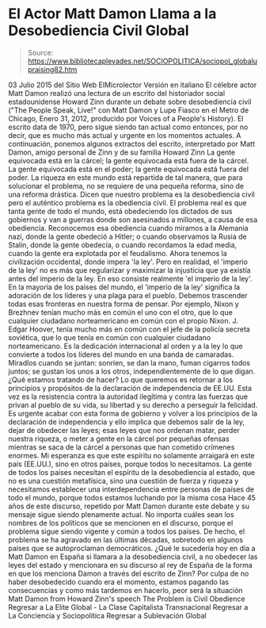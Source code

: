 # El Actor Matt Damon Llama a la Desobediencia Civil Global

> Source: https://www.bibliotecapleyades.net/SOCIOPOLITICA/sociopol_globalupraising82.htm

03 Julio 2015
del Sitio Web ElMicrolector
Versión en italiano
El célebre actor Matt Damon realizó una lectura de un escrito del historiador social estadounidense Howard Zinn durante un debate sobre desobediencia civil ("The People Speak, Live!" con Matt Damon y Lupe Fiasco en el Metro de Chicago, Enero 31, 2012, producido por Voices of a People's History).
El escrito data de 1970, pero sigue siendo tan actual como entonces, por no decir, que es mucho más actual y urgente en los momentos actuales. A continuación, ponemos algunos extractos del escrito, interpretado por Matt Damon, amigo personal de Zinn y de su familia
Howard Zinn
La gente equivocada está en la cárcel; la gente equivocada está fuera de la cárcel. La gente equivocada está en el poder; la gente equivocada está fuera del poder. La riqueza en este mundo está repartida de tal manera, que para solucionar el problema, no se requiere de una pequeña reforma, sino de una reforma drástica. Dicen que nuestro problema es la desobediencia civil pero el auténtico problema es la obediencia civil. El problema real es que tanta gente de todo el mundo, está obedeciendo los dictados de sus gobiernos y van a guerras donde son asesinados a millones, a causa de esa obediencia. Reconocemos esa obediencia cuando miramos a la Alemania nazi, donde la gente obedeció a Hitler; o cuando observamos la Rusia de Stalin, donde la gente obedecía, o cuando recordamos la edad media, cuando la gente era explotada por el feudalismo. Ahora tenemos la civilización occidental, donde impera 'la ley'. Pero en realidad, el 'imperio de la ley' no es más que regularizar y maximizar la injusticia que ya existía antes del imperio de la ley. En eso consiste realmente 'el imperio de la ley'. En la mayoría de los países del mundo, el 'imperio de la ley' significa la adoración de los líderes y una plaga para el pueblo. Debemos trascender todas esas fronteras en nuestra forma de pensar. Por ejemplo, Nixon y Brezhnev tenían mucho más en común el uno con el otro, que lo que cualquier ciudadano norteamericano en común con el propio Nixon. J. Edgar Hoover, tenía mucho más en común con el jefe de la policía secreta soviética, que lo que tenía en común con cualquier ciudadano norteamericano. Es la dedicación internacional al orden y a la ley lo que convierte a todos los líderes del mundo en una banda de camaradas. Miradlos cuando se juntan: sonríen, se dan la mano, fuman cigarros todos juntos; se gustan los unos a los otros, independientemente de lo que digan. ¿Qué estamos tratando de hacer? Lo que queremos es retornar a los principios y propósitos de la declaración de independencia de EE.UU. Esta vez es la resistencia contra la autoridad ilegítima y contra las fuerzas que privan al pueblo de su vida, su libertad y su derecho a perseguir la felicidad. Es urgente acabar con esta forma de gobierno y volver a los principios de la declaración de independencia y ello implica que debemos salir de la ley, dejar de obedecer las leyes; esas leyes que nos ordenan matar, perder nuestra riqueza, o meter a gente en la cárcel por pequeñas ofensas mientras se saca de la cárcel a personas que han cometido crímenes enormes. Mi esperanza es que este espíritu no solamente arraigará en este país (EE.UU.), sino en otros países, porque todos lo necesitamos. La gente de todos los países necesitan el espíritu de la desobediencia al estado, que no es una cuestión metafísica, sino una cuestión de fuerza y riqueza y necesitamos establecer una interdependencia entre personas de países de todo el mundo, porque todos estamos luchando por la misma cosa
Hace 45 años de este discurso, repetido por Matt Damon durante este debate y su mensaje sigue siendo plenamente actual. No importa cuáles sean los nombres de los políticos que se mencionen en el discurso, porque el problema sigue siendo vigente y común a todos los países. De hecho, el problema se ha agravado en las últimas décadas, sobretodo en algunos países que se autoproclaman democráticos.
¿Qué le sucedería hoy en día a Matt Damon en España si llamara a la desobediencia civil, a no obedecer las leyes del estado y mencionara en su discurso al rey de España de la forma en que los menciona Damon a través del escrito de Zinn?
Por culpa de no haber desobedecido cuando era el momento, estamos pagando las consecuencias y como más tardemos en hacerlo, peor será la situación
Matt Damon from Howard Zinn's speech
The Problem is Civil Obedience
Regresar a La Elite Global - La Clase Capitalista Transnacional
Regresar a La Conciencia y Sociopolítica
Regresar a Sublevación Global
